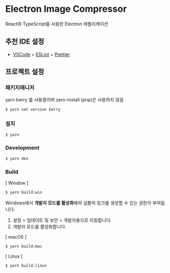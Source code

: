 # Electron Image Compressor

React와 TypeScript를 사용한 Electron 애플리케이션

## 추천 IDE 설정

- [VSCode](https://code.visualstudio.com/) + [ESLint](https://marketplace.visualstudio.com/items?itemName=dbaeumer.vscode-eslint) + [Prettier](https://marketplace.visualstudio.com/items?itemName=esbenp.prettier-vscode)

## 프로젝트 설정

### 패키지매니저

yarn berry 를 사용중이며 zero-install (pnp)은 사용하지 않음

```bash
$ yarn set version berry
```

### 설치

```bash
$ yarn
```

### Development

```bash
$ yarn dev
```

### Build

[ Window ]

```bash
$ yarn build:win
```

Windows에서 <b>개발자 모드를 활성화</b>해야 심볼릭 링크를 생성할 수 있는 권한이 부여됩니다.

1. 설정 > 업데이트 및 보안 > 개발자용으로 이동합니다.
2. 개발자 모드를 활성화합니다.

[ macOS ]

```bash
$ yarn build:mac
```

[ Linux ]

```bash
$ yarn build:linux
```
